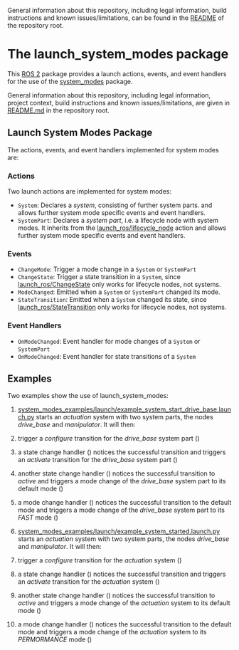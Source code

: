 General information about this repository, including legal information, build instructions and known issues/limitations, can be found in the [README](../README.md) of the repository root.

# The launch_system_modes package

This [ROS 2](https://index.ros.org/doc/ros2/) package provides a launch actions, events, and event handlers for the use of the [system_modes](../system_modes/) package.

General information about this repository, including legal information, project context, build instructions and known issues/limitations, are given in [README.md](../README.md) in the repository root.

## Launch System Modes Package

The actions, events, and event handlers implemented for system modes are:

### Actions

Two launch actions are implemented for system modes:

* `System`: Declares a *system*, consisting of further system parts. and allows further system mode specific events and event handlers.
* `SystemPart`: Declares a *system part*, i.e. a lifecycle node with system modes. It inherits from the [launch_ros/lifecycle_node](https://github.com/ros2/launch_ros/blob/master/launch_ros/launch_ros/actions/lifecycle_node.py) action and allows further system mode specific events and event handlers.

### Events

* `ChangeMode`: Trigger a mode change in a `System` or `SystemPart`
* `ChangeState`: Trigger a state transition in a `System`, since [launch_ros/ChangeState](https://github.com/ros2/launch_ros/blob/master/launch_ros/launch_ros/events/lifecycle/change_state.py) only works for lifecycle nodes, not systems.
* `ModeChanged`: Emitted when a `System` or `SystemPart` changed its mode.
* `StateTransition`: Emitted when a `System` changed its state, since [launch_ros/StateTransition](https://github.com/ros2/launch_ros/blob/master/launch_ros/launch_ros/events/lifecycle/state_transition.py) only works for lifecycle nodes, not systems.

### Event Handlers

* `OnModeChanged`: Event handler for mode changes of a `System` or `SystemPart`
* `OnModeChanged`: Event handler for state transitions of a `System`

## Examples

Two examples show the use of launch_system_modes:

1. [system_modes_examples/launch/example_system_start_drive_base.launch.py](./system_modes_examples/launch/example_system_start_drive_base.launch.py) starts an *actuation* system with two system parts, the nodes *drive_base* and *manipulator*. It will then:
  1. trigger a *configure* transition for the *drive_base* system part ()
  1. a state change handler () notices the successful transition and triggers an *activate* transition for the *drive_base* system part ()
  1. another state change handler () notices the successful transition to *active* and triggers a mode change of the *drive_base* system part to its default mode ()
  2. a mode change handler () notices the successful transition to the default mode and triggers a mode change of the *drive_base* system part to its *FAST* mode ()

2. [system_modes_examples/launch/example_system_started.launch.py](./system_modes_examples/launch/example_system_started.launch.py) starts an *actuation* system with two system parts, the nodes *drive_base* and *manipulator*. It will then:
  3. trigger a *configure* transition for the *actuation* system ()
  4. a state change handler () notices the successful transition and triggers an *activate* transition for the *actuation* system ()
  5. another state change handler () notices the successful transition to *active* and triggers a mode change of the *actuation* system to its default mode ()
  6. a mode change handler () notices the successful transition to the default mode and triggers a mode change of the *actuation* system to its *PERMORMANCE* mode ()

